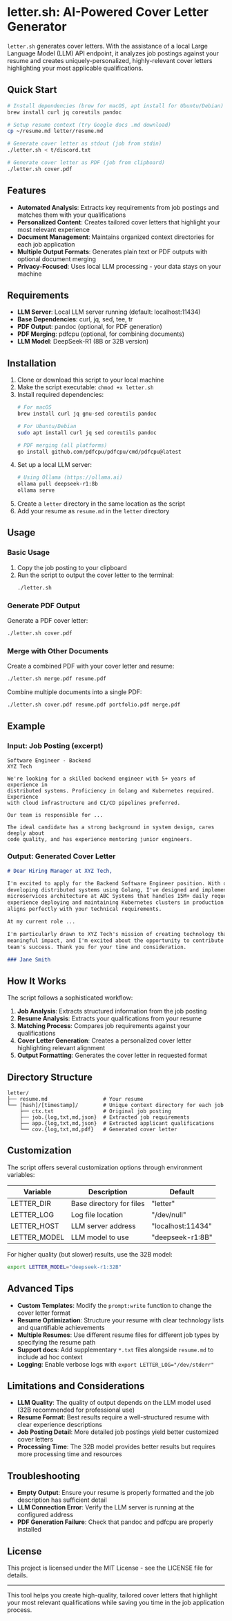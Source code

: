 # letter.sh: AI-Powered Cover Letter Generator

`letter.sh` generates cover letters. With the assistance of a local Large Language Model (LLM) API endpoint, it analyzes job postings against your resume and creates uniquely-personalized, highly-relevant cover letters highlighting your most applicable qualifications.

## Quick Start

```bash
# Install dependencies (brew for macOS, apt install for Ubuntu/Debian)
brew install curl jq coreutils pandoc

# Setup resume context (try Google docs .md download)
cp ~/resume.md letter/resume.md

# Generate cover letter as stdout (job from stdin)
./letter.sh < t/discord.txt

# Generate cover letter as PDF (job from clipboard)
./letter.sh cover.pdf
```

## Features

- **Automated Analysis**: Extracts key requirements from job postings and matches them with your qualifications
- **Personalized Content**: Creates tailored cover letters that highlight your most relevant experience
- **Document Management**: Maintains organized context directories for each job application
- **Multiple Output Formats**: Generates plain text or PDF outputs with optional document merging
- **Privacy-Focused**: Uses local LLM processing - your data stays on your machine

## Requirements

- **LLM Server**: Local LLM server running (default: localhost:11434)
- **Base Dependencies**: curl, jq, sed, tee, tr
- **PDF Output**: pandoc (optional, for PDF generation)
- **PDF Merging**: pdfcpu (optional, for combining documents)
- **LLM Model**: DeepSeek-R1 (8B or 32B version)

## Installation

1. Clone or download this script to your local machine
2. Make the script executable: `chmod +x letter.sh`
3. Install required dependencies:
   ```bash
   # For macOS
   brew install curl jq gnu-sed coreutils pandoc

   # For Ubuntu/Debian
   sudo apt install curl jq sed coreutils pandoc

   # PDF merging (all platforms)
   go install github.com/pdfcpu/pdfcpu/cmd/pdfcpu@latest
   ```
4. Set up a local LLM server:
   ```bash
   # Using Ollama (https://ollama.ai)
   ollama pull deepseek-r1:8b
   ollama serve
   ```
5. Create a `letter` directory in the same location as the script
6. Add your resume as `resume.md` in the `letter` directory

## Usage

### Basic Usage

1. Copy the job posting to your clipboard
2. Run the script to output the cover letter to the terminal:
   ```bash
   ./letter.sh
   ```

### Generate PDF Output

Generate a PDF cover letter:
```bash
./letter.sh cover.pdf
```

### Merge with Other Documents

Create a combined PDF with your cover letter and resume:
```bash
./letter.sh merge.pdf resume.pdf
```

Combine multiple documents into a single PDF:
```bash
./letter.sh cover.pdf resume.pdf portfolio.pdf merge.pdf
```

## Example

### Input: Job Posting (excerpt)
```
Software Engineer - Backend
XYZ Tech

We're looking for a skilled backend engineer with 5+ years of experience in
distributed systems. Proficiency in Golang and Kubernetes required. Experience
with cloud infrastructure and CI/CD pipelines preferred.

Our team is responsible for ...

The ideal candidate has a strong background in system design, cares deeply about
code quality, and has experience mentoring junior engineers.
```

### Output: Generated Cover Letter
```markdown
# Dear Hiring Manager at XYZ Tech,

I'm excited to apply for the Backend Software Engineer position. With over 7 years
developing distributed systems using Golang, I've designed and implemented scalable
microservices architecture at ABC Systems that handles 15M+ daily requests. My
experience deploying and maintaining Kubernetes clusters in production environments
aligns perfectly with your technical requirements.

At my current role ...

I'm particularly drawn to XYZ Tech's mission of creating technology that makes a
meaningful impact, and I'm excited about the opportunity to contribute to your
team's success. Thank you for your time and consideration.

### Jane Smith
```

## How It Works

The script follows a sophisticated workflow:

1. **Job Analysis**: Extracts structured information from the job posting
2. **Resume Analysis**: Extracts your qualifications from your resume
3. **Matching Process**: Compares job requirements against your qualifications
4. **Cover Letter Generation**: Creates a personalized cover letter highlighting relevant alignment
5. **Output Formatting**: Generates the cover letter in requested format

## Directory Structure

```
letter/
├── resume.md                  # Your resume
└── [hash]/[timestamp]/        # Unique context directory for each job
    ├── ctx.txt                # Original job posting
    ├── job.{log,txt,md,json}  # Extracted job requirements
    ├── app.{log,txt,md,json}  # Extracted applicant qualifications
    └── cov.{log,txt,md,pdf}   # Generated cover letter
```

## Customization

The script offers several customization options through environment variables:

| Variable | Description | Default |
|----------|-------------|---------|
| LETTER_DIR | Base directory for files | "letter" |
| LETTER_LOG | Log file location | "/dev/null" |
| LETTER_HOST | LLM server address | "localhost:11434" |
| LETTER_MODEL | LLM model to use | "deepseek-r1:8B" |

For higher quality (but slower) results, use the 32B model:
```bash
export LETTER_MODEL="deepseek-r1:32B"
```

## Advanced Tips

- **Custom Templates**: Modify the `prompt:write` function to change the cover letter format
- **Resume Optimization**: Structure your resume with clear technology lists and quantifiable achievements
- **Multiple Resumes**: Use different resume files for different job types by specifying the resume path
- **Support docs**: Add supplementary `*.txt` files alongside `resume.md` to include ad hoc context
- **Logging**: Enable verbose logs with `export LETTER_LOG="/dev/stderr"`

## Limitations and Considerations

- **LLM Quality**: The quality of output depends on the LLM model used (32B recommended for professional use)
- **Resume Format**: Best results require a well-structured resume with clear experience descriptions
- **Job Posting Detail**: More detailed job postings yield better customized cover letters
- **Processing Time**: The 32B model provides better results but requires more processing time and resources

## Troubleshooting

- **Empty Output**: Ensure your resume is properly formatted and the job description has sufficient detail
- **LLM Connection Error**: Verify the LLM server is running at the configured address
- **PDF Generation Failure**: Check that pandoc and pdfcpu are properly installed

## License

This project is licensed under the MIT License - see the LICENSE file for details.

---

This tool helps you create high-quality, tailored cover letters that highlight your most relevant qualifications while saving you time in the job application process.
